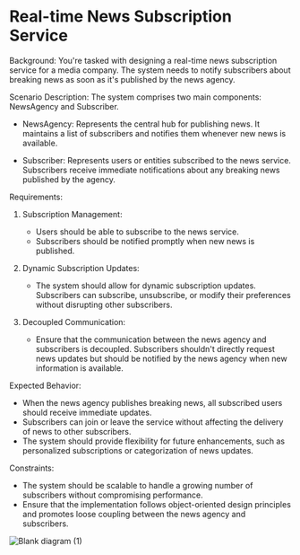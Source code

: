 # Real-time News Subscription Service

Background: You're tasked with designing a real-time news subscription service for a media company. The system needs to notify subscribers about breaking news as soon as it's published by the news agency.

Scenario Description: The system comprises two main components: NewsAgency and Subscriber.

- NewsAgency: Represents the central hub for publishing news. It maintains a list of subscribers and notifies them whenever new news is available.

- Subscriber: Represents users or entities subscribed to the news service. Subscribers receive immediate notifications about any breaking news published by the agency.

Requirements:

1. Subscription Management:

   - Users should be able to subscribe to the news service.
   - Subscribers should be notified promptly when new news is published.

2. Dynamic Subscription Updates:

   - The system should allow for dynamic subscription updates. Subscribers can subscribe, unsubscribe, or modify their preferences without disrupting other subscribers.

3. Decoupled Communication:

   - Ensure that the communication between the news agency and subscribers is decoupled. Subscribers shouldn't directly request news updates but should be notified by the news agency when new information is available.

Expected Behavior:

- When the news agency publishes breaking news, all subscribed users should receive immediate updates.
- Subscribers can join or leave the service without affecting the delivery of news to other subscribers.
- The system should provide flexibility for future enhancements, such as personalized subscriptions or categorization of news updates.

Constraints:

- The system should be scalable to handle a growing number of subscribers without compromising performance.
- Ensure that the implementation follows object-oriented design principles and promotes loose coupling between the news agency and subscribers.

![Blank diagram (1)](https://github.com/chryzanths/ObserverPattern/assets/104879763/5faa184d-93ac-4e37-af47-f675648ecf0f)

